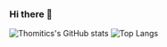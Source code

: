 ### Hi there 👋

<!--
**Thomitics/Thomitics** is a ✨ _special_ ✨ repository because its `README.md` (this file) appears on your GitHub profile.

Here are some ideas to get you started:

- 🔭 I’m currently working on ...
- 🌱 I’m currently learning ...
- 👯 I’m looking to collaborate on ...
- 🤔 I’m looking for help with ...
- 💬 Ask me about ...
- 📫 How to reach me: ...
- 😄 Pronouns: ...
- ⚡ Fun fact: ...
-->
![Thomitics's GitHub stats](https://github-readme-stats.vercel.app/api?username=thomitics&show_icons=true&bg_color=#F9DE48,#18BCB6)
![Top Langs](https://github-readme-stats.vercel.app/api/top-langs/?username=thomitics&layout=compact)
